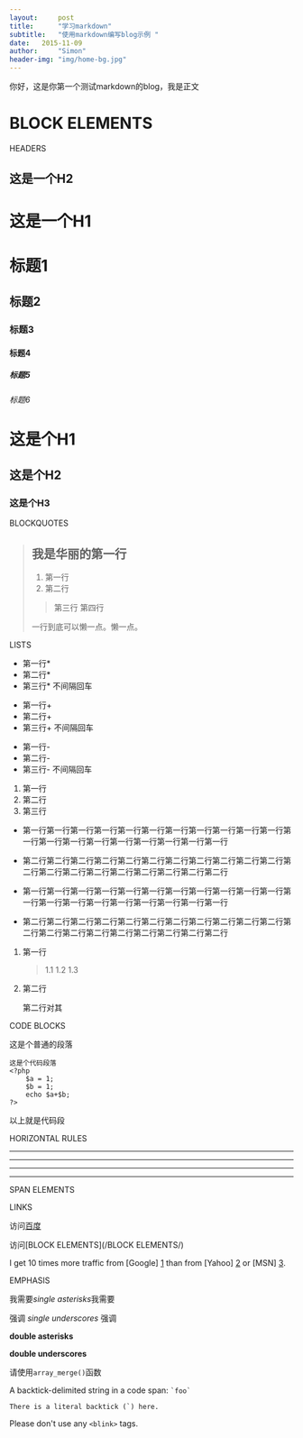 ```yaml
---
layout:     post
title:      "学习markdown"
subtitle:   "使用markdown编写blog示例 "
date:   2015-11-09
author:     "Simon"
header-img: "img/home-bg.jpg"
---
```



你好，这是你第一个测试markdown的blog，我是正文

# BLOCK ELEMENTS

HEADERS

这是一个H2
----------

这是一个H1
==========

# 标题1

## 标题2

### 标题3

#### 标题4

##### 标题5

###### 标题6

# 这是个H1 #

## 这是个H2 ###

### 这是个H3 ######

BLOCKQUOTES

> ## 我是华丽的第一行
>
> 1. 第一行
> 2. 第二行
>
> > 第三行
> > 第四行
>
> 一行到底可以懒一点。懒一点。

LISTS

* 第一行*
* 第二行*
* 第三行*
不间隔回车

+ 第一行+
+ 第二行+
+ 第三行+
不间隔回车

- 第一行-
- 第二行-
- 第三行-
不间隔回车

1. 第一行
2. 第二行
3. 第三行

* 第一行第一行第一行第一行第一行第一行第一行第一行第一行第一行第一行第一行第一行第一行第一行第一行第一行第一行第一行第一行
* 第二行第二行第二行第二行第二行第二行第二行第二行第二行第二行第二行第二行第二行第二行第二行第二行第二行第二行第二行第二行

* 第一行第一行第一行第一行第一行第一行第一行第一行第一行第一行第一行第一行第一行第一行第一行第一行第一行第一行第一行第一行

* 第二行第二行第二行第二行第二行第二行第二行第二行第二行第二行第二行第二行第二行第二行第二行第二行第二行第二行第二行第二行

1. 第一行

	> 1.1
	> 1.2
	> 1.3

2. 第二行

	第二行对其
	
CODE BLOCKS

这是个普通的段落

	这是个代码段落
	<?php
		$a = 1;
		$b = 1;
		echo $a+$b;
	?>
	
以上就是代码段

HORIZONTAL RULES

* * *

***

******

- - - 

SPAN ELEMENTS

LINKS

访问[百度](http://www.baidu.com)

访问[BLOCK ELEMENTS](/BLOCK ELEMENTS/)

I get 10 times more traffic from [Google] [1] than from
[Yahoo] [2] or [MSN] [3].

[1]: http://google.com/        "Google"
[2]: http://search.yahoo.com/  "Yahoo Search"
[3]: http://search.msn.com/    "MSN Search"

EMPHASIS

我需要*single asterisks*我需要

强调 _single underscores_ 强调

**double asterisks**

__double underscores__

请使用`array_merge()`函数

A backtick-delimited string in a code span: `` `foo` ``

``There is a literal backtick (`) here.``

Please don't use any `<blink>` tags.
		
	
